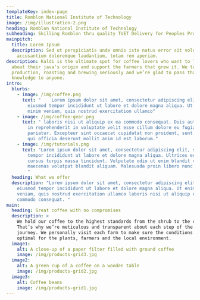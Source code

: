 ```yaml
---
templateKey: index-page
title: Romblon National Institute of Technology
image: /img/illustration-2.png
heading: Romblon National Institute of Technology
subheading: Skilling Romblon thru quality TVET Delivery for Peoples Prosperity
mainpitch:
  title: Lorem Ipsum
  description: Sed ut perspiciatis unde omnis iste natus error sit voluptatem
    accusantium doloremque laudantium, totam rem aperiam.
description: Kaldi is the ultimate spot for coffee lovers who want to learn
  about their java’s origin and support the farmers that grew it. We take coffee
  production, roasting and brewing seriously and we’re glad to pass that
  knowledge to anyone.
intro:
  blurbs:
    - image: /img/coffee.png
      text: "    Lorem ipsum dolor sit amet, consectetur adipiscing elit, sed do
        eiusmod tempor incididunt ut labore et dolore magna aliqua. Ut enim ad
        minim veniam, quis nostrud exercitation ullamco"
    - image: /img/coffee-gear.png
      text: " laboris nisi ut aliquip ex ea commodo consequat. Duis aute irure dolor
        in reprehenderit in voluptate velit esse cillum dolore eu fugiat nulla
        pariatur. Excepteur sint occaecat cupidatat non proident, sunt in culpa
        qui officia deserunt mollit anim id est laborum."
    - image: /img/tutorials.png
      text: "Lorem ipsum dolor sit amet, consectetur adipiscing elit, sed do eiusmod
        tempor incididunt ut labore et dolore magna aliqua. Ultrices eros in
        cursus turpis massa tincidunt. Vulputate odio ut enim blandit volutpat
        maecenas volutpat blandit aliquam. Malesuada proin libero nunc consequat
        "
  heading: What we offer
  description: "Lorem ipsum dolor sit amet, consectetur adipiscing elit, sed do
    eiusmod tempor incididunt ut labore et dolore magna aliqua. Ut enim ad minim
    veniam, quis nostrud exercitation ullamco laboris nisi ut aliquip ex ea
    commodo consequat. "
main:
  heading: Great coffee with no compromises
  description: >
    We hold our coffee to the highest standards from the shrub to the cup.
    That’s why we’re meticulous and transparent about each step of the coffee’s
    journey. We personally visit each farm to make sure the conditions are
    optimal for the plants, farmers and the local environment.
  image1:
    alt: A close-up of a paper filter filled with ground coffee
    image: /img/products-grid3.jpg
  image2:
    alt: A green cup of a coffee on a wooden table
    image: /img/products-grid2.jpg
  image3:
    alt: Coffee beans
    image: /img/products-grid1.jpg
---
```

